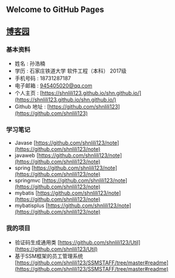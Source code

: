## Welcome to GitHub Pages

## [博客园](https://www.cnblogs.com/)

### 基本资料

* 姓名 : 孙浩楠
* 学历 : 石家庄铁道大学  软件工程（本科）  2017级  
* 手机号码 : 18731287187  
* 电子邮箱 : 945405020@qq.com
* 个人主页 : [https://shnlili123.github.io/shn.github.io/](https://shnlili123.github.io/shn.github.io/)
* Github 地址 : [https://github.com/shnlili123](https://github.com/shnlili123)


### 学习笔记
* Javase [https://github.com/shnlili123/note](https://github.com/shnlili123/note)
* javaweb [https://github.com/shnlili123/note](https://github.com/shnlili123/note)
* spring [https://github.com/shnlili123/note](https://github.com/shnlili123/note)
* springmvc [https://github.com/shnlili123/note](https://github.com/shnlili123/note)
* mybatis [https://github.com/shnlili123/note](https://github.com/shnlili123/note)
* mybatisplus [https://github.com/shnlili123/note](https://github.com/shnlili123/note)

### 我的项目
* 验证码生成通用类 [https://github.com/shnlili123/Util](https://github.com/shnlili123/Util)
* 基于SSM框架的员工管理系统[https://github.com/shnlili123/SSMSTAFF/tree/master#readme](https://github.com/shnlili123/SSMSTAFF/tree/master#readme)


